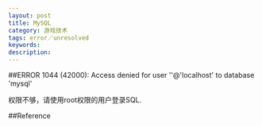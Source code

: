 ```yaml
---
layout: post
title: MySQL
category: 游戏技术
tags: error／unresolved
keywords: 
description: 
---
```


##ERROR 1044 (42000): Access denied for user ''@'localhost' to database 'mysql'

权限不够，请使用root权限的用户登录SQL.

##Reference